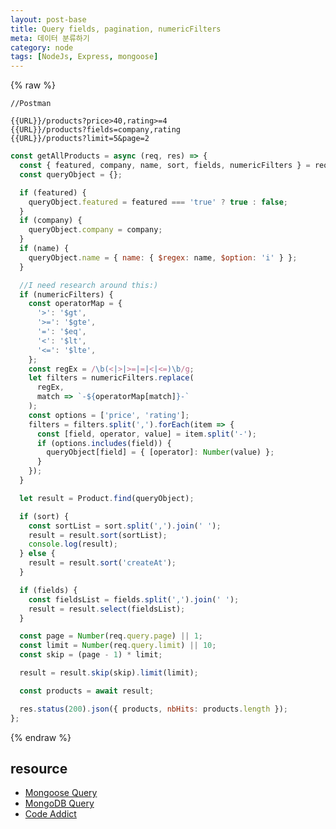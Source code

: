 ```yaml
---
layout: post-base
title: Query fields, pagination, numericFilters
meta: 데이터 분류하기
category: node
tags: [NodeJs, Express, mongoose]
---
```


{% raw %}

```text
//Postman

{{URL}}/products?price>40,rating>=4
{{URL}}/products?fields=company,rating
{{URL}}/products?limit=5&page=2
```

```js
const getAllProducts = async (req, res) => {
  const { featured, company, name, sort, fields, numericFilters } = req.query;
  const queryObject = {};

  if (featured) {
    queryObject.featured = featured === 'true' ? true : false;
  }
  if (company) {
    queryObject.company = company;
  }
  if (name) {
    queryObject.name = { name: { $regex: name, $option: 'i' } };
  }

  //I need research around this:)
  if (numericFilters) {
    const operatorMap = {
      '>': '$gt',
      '>=': '$gte',
      '=': '$eq',
      '<': '$lt',
      '<=': '$lte',
    };
    const regEx = /\b(<|>|>=|=|<|<=)\b/g;
    let filters = numericFilters.replace(
      regEx,
      match => `-${operatorMap[match]}-`
    );
    const options = ['price', 'rating'];
    filters = filters.split(',').forEach(item => {
      const [field, operator, value] = item.split('-');
      if (options.includes(field)) {
        queryObject[field] = { [operator]: Number(value) };
      }
    });
  }

  let result = Product.find(queryObject);

  if (sort) {
    const sortList = sort.split(',').join(' ');
    result = result.sort(sortList);
    console.log(result);
  } else {
    result = result.sort('createAt');
  }

  if (fields) {
    const fieldsList = fields.split(',').join(' ');
    result = result.select(fieldsList);
  }

  const page = Number(req.query.page) || 1;
  const limit = Number(req.query.limit) || 10;
  const skip = (page - 1) * limit;

  result = result.skip(skip).limit(limit);

  const products = await result;

  res.status(200).json({ products, nbHits: products.length });
};
```

{% endraw %}

## resource

- [Mongoose Query](https://mongoosejs.com/docs/queries.html)
- [MongoDB Query](https://docs.mongodb.com/manual/reference/operator/query/)
- [Code Addict](https://www.youtube.com/watch?v=rltfdjcXjmk&list=PLnHJACx3NwAdl4yeJF6LzjDiLyW1yF9Ds&index=3)

